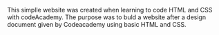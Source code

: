 This simplle website was created when learning to code HTML and CSS with codeAcademy. 
The purpose was to buld a website after a design document given by Codeacademy using basic HTML and CSS.
